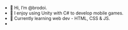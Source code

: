 - 👋 Hi, I’m @brodoi.
- 👀 I enjoy using Unity with C# to develop mobile games.
- 🌱 Currently learning web dev - HTML, CSS & JS.
- 



<!---
brodoi/brodoi is a ✨ special ✨ repository because its `README.md` (this file) appears on your GitHub profile.
You can click the Preview link to take a look at your changes.
--->
